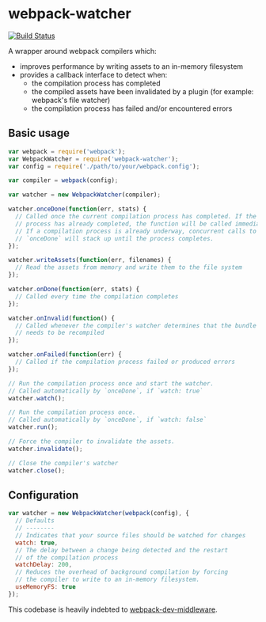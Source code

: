 webpack-watcher
===============

[![Build Status](https://travis-ci.org/markfinger/webpack-watcher.svg?branch=master)](https://travis-ci.org/markfinger/webpack-watcher)

A wrapper around webpack compilers which:
- improves performance by writing assets to an in-memory filesystem
- provides a callback interface to detect when:
  - the compilation process has completed
  - the compiled assets have been invalidated by a plugin (for example: webpack's file watcher)
  - the compilation process has failed and/or encountered errors


Basic usage
-----------

```javascript
var webpack = require('webpack');
var WebpackWatcher = require('webpack-watcher');
var config = require('./path/to/your/webpack.config');

var compiler = webpack(config);

var watcher = new WebpackWatcher(compiler);

watcher.onceDone(function(err, stats) {
  // Called once the current compilation process has completed. If the
  // process has already completed, the function will be called immediately.
  // If a compilation process is already underway, concurrent calls to
  // `onceDone` will stack up until the process completes.
});

watcher.writeAssets(function(err, filenames) {
  // Read the assets from memory and write them to the file system
});

watcher.onDone(function(err, stats) {
  // Called every time the compilation completes
});

watcher.onInvalid(function() {
  // Called whenever the compiler's watcher determines that the bundle
  // needs to be recompiled
});

watcher.onFailed(function(err) {
  // Called if the compilation process failed or produced errors
});

// Run the compilation process once and start the watcher.
// Called automatically by `onceDone`, if `watch: true`
watcher.watch();

// Run the compilation process once.
// Called automatically by `onceDone`, if `watch: false`
watcher.run();

// Force the compiler to invalidate the assets.
watcher.invalidate();

// Close the compiler's watcher
watcher.close();
```


Configuration
-------------

```javascript
var watcher = new WebpackWatcher(webpack(config), {
  // Defaults
  // --------
  // Indicates that your source files should be watched for changes
  watch: true,
  // The delay between a change being detected and the restart
  // of the compilation process
  watchDelay: 200,
  // Reduces the overhead of background compilation by forcing
  // the compiler to write to an in-memory filesystem.
  useMemoryFS: true
});
```

This codebase is heavily indebted to [webpack-dev-middleware](https://github.com/webpack/webpack-dev-middleware).
